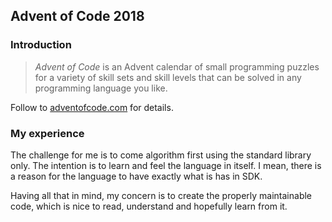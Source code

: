 ## Advent of Code 2018

### Introduction

> _Advent of Code_ is an Advent calendar of small programming puzzles for a variety of skill sets and skill levels that
> can be solved in any programming language you like.

Follow to [adventofcode.com](https://adventofcode.com/) for details.

### My experience

The challenge for me is to come algorithm first using the standard library only. The intention is to learn and feel the
language in itself. I mean, there is a reason for the language to have exactly what is has in SDK.

Having all that in mind, my concern is to create the properly maintainable code, which is nice to read, understand and
hopefully learn from it.
